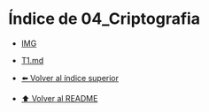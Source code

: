 # Índice de 04_Criptografia

- [IMG](./IMG/Index.md)
- [T1.md](T1.md)


- [⬅️ Volver al índice superior](../Index.md)
- [⬆️ Volver al README](/README.md)
